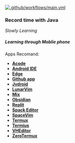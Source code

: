 [![.github/workflows/main.yml](https://github.com/mineqwwe/java-learning/actions/workflows/main.yml/badge.svg)](https://github.com/mineqwwe/java-learning/actions/workflows/main.yml)


### Record time with Java

*Slowly Learning*

##### Learning through Moblie phone
Apps Recomand:

- [**Acode** ](https://github.com/deadlyjack/Acode)
- [**Android IDE**](https://github.com/AndroidIDEOfficial/AndroidIDE)
- [**Edge**](https://www.microsoft.com/edge)
- [**Github app**](https://github.com/mobile)
- [**Jvdroid**](https://play.google.com/store/apps/details?id=ru.iiec.jvdroid&gl=US)
- [**LunarVim**](https://www.lunarvim.org/)
- [**Mix**](https://mixplorer.com/)
- [**Obsidian**](https://obsidian.md/)
- [**Replit**](https://replit.com/)
- [**Spack Editor**](https://spck.io/)
- [**SpaceVim**](https://github.com/SpaceVim/SpaceVim)
- [**Termux**](https://github.com/termux)
- [**Termius**](https://www.termius.com/)
- [**VHEditor**](https://github.com/vhqtvn/VHEditor-Android)
- [**ZeroTermux**](https://github.com/hanxinhao000/ZeroTermux)




